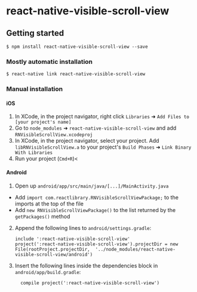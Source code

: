 
# react-native-visible-scroll-view

## Getting started

`$ npm install react-native-visible-scroll-view --save`

### Mostly automatic installation

`$ react-native link react-native-visible-scroll-view`

### Manual installation


#### iOS

1. In XCode, in the project navigator, right click `Libraries` ➜ `Add Files to [your project's name]`
2. Go to `node_modules` ➜ `react-native-visible-scroll-view` and add `RNVisibleScrollView.xcodeproj`
3. In XCode, in the project navigator, select your project. Add `libRNVisibleScrollView.a` to your project's `Build Phases` ➜ `Link Binary With Libraries`
4. Run your project (`Cmd+R`)<

#### Android

1. Open up `android/app/src/main/java/[...]/MainActivity.java`
  - Add `import com.reactlibrary.RNVisibleScrollViewPackage;` to the imports at the top of the file
  - Add `new RNVisibleScrollViewPackage()` to the list returned by the `getPackages()` method
2. Append the following lines to `android/settings.gradle`:
  	```
  	include ':react-native-visible-scroll-view'
  	project(':react-native-visible-scroll-view').projectDir = new File(rootProject.projectDir, 	'../node_modules/react-native-visible-scroll-view/android')
  	```
3. Insert the following lines inside the dependencies block in `android/app/build.gradle`:
  	```
      compile project(':react-native-visible-scroll-view')
  	```
